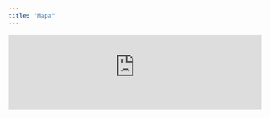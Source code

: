 ```yaml
---
title: "Mapa"
---
```


<iframe src="https://randommonkey.shinyapps.io/viz_explora/" frameborder="0" style="min-width: 100%;width: 1px"></iframe>
